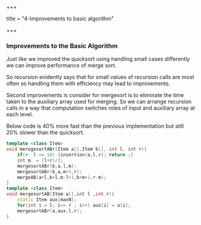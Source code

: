 +++

title = "4-Improvements to basic algorithm"

+++

### Improvements to the Basic Algorithm

Just like we improved the quicksort using handling small cases differently we can improve performance of merge sort.

So recursion evidently says that for small values of recursion calls are most often so handling them with efficiency may lead to improvements.

Second improvements is consider for mergesort is to eliminate the time taken to the auxiliary array used for merging. So we can arrange recursion calls in a way that computation switches roles of input and auxiliary array at each level.

Below code is 40% more fast than the previous implementation but still 20% slower than the quicksort.

````c++
template <class Item>
void meregesortABr(Item a[],Item b[], int l, int r){
    if(r- l <= 10) {insertion(a,l,r); return ;}
    int m  = (l+r)/2;
    mergesortABr(b,a,l,m);
    mergesortABr(b,a,m+1,r);
    mergeAB(a+l,b+l,m-l+1,b+m+1,r-m);
}
template <class Item>
void mergesortAB(Item a[],int l ,int r){
    static Item aux[maxN];
    for(int i = l; i<= r ; i++) aux[i] = a[i];
    mergesortABr(a,aux,l,r);
}
````

